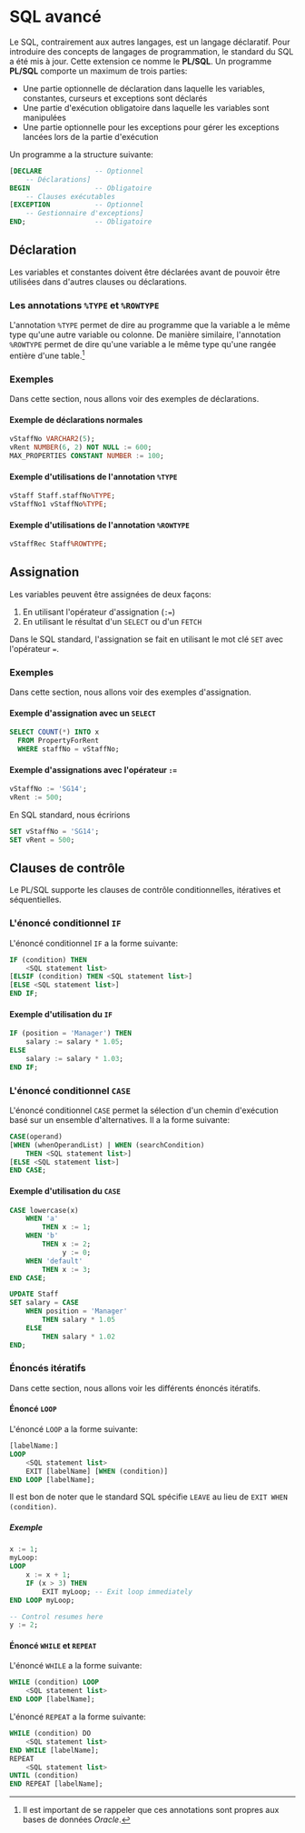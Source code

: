 # SQL avancé

Le SQL, contrairement aux autres langages, est un langage déclaratif. Pour introduire des concepts de
langages de programmation, le standard du SQL a été mis à jour. Cette extension ce nomme le **PL/SQL**.
Un programme **PL/SQL** comporte un maximum de trois parties:

- Une partie optionnelle de déclaration dans laquelle les variables, constantes, curseurs et exceptions
sont déclarés
- Une partie d'exécution obligatoire dans laquelle les variables sont manipulées
- Une partie optionnelle pour les exceptions pour gérer les exceptions lancées lors de la partie
d'exécution

Un programme a la structure suivante:

```SQL
[DECLARE             -- Optionnel
    -- Déclarations]
BEGIN                -- Obligatoire
    -- Clauses exécutables
[EXCEPTION           -- Optionnel
    -- Gestionnaire d'exceptions]
END;                 -- Obligatoire
```

## Déclaration

Les variables et constantes doivent être déclarées avant de pouvoir être utilisées dans d'autres
clauses ou déclarations. 

### Les annotations `%TYPE` et `%ROWTYPE`

L'annotation `%TYPE` permet de dire au programme que la variable a le même type qu'une autre variable
ou colonne. De manière similaire, l'annotation `%ROWTYPE` permet de dire qu'une variable a le même
type qu'une rangée entière d'une table.[^1]

[^1]: Il est important de se rappeler que ces annotations sont propres aux bases de données *Oracle*.

### Exemples

Dans cette section, nous allons voir des exemples de déclarations.

#### Exemple de déclarations normales

```SQL
vStaffNo VARCHAR2(5);
vRent NUMBER(6, 2) NOT NULL := 600;
MAX_PROPERTIES CONSTANT NUMBER := 100;
```

#### Exemple d'utilisations de l'annotation `%TYPE`

```SQL
vStaff Staff.staffNo%TYPE;
vStaffNo1 vStaffNo%TYPE;
```

#### Exemple d'utilisations de l'annotation `%ROWTYPE`

```SQL
vStaffRec Staff%ROWTYPE;
```

## Assignation

Les variables peuvent être assignées de deux façons:

1. En utilisant l'opérateur d'assignation (`:=`)
2. En utilisant le résultat d'un `SELECT` ou d'un `FETCH`

Dans le SQL standard, l'assignation se fait en utilisant le mot clé `SET` avec l'opérateur `=`.

### Exemples

Dans cette section, nous allons voir des exemples d'assignation.

#### Exemple d'assignation avec un `SELECT`

```SQL
SELECT COUNT(*) INTO x
  FROM PropertyForRent
  WHERE staffNo = vStaffNo;
```

#### Exemple d'assignations avec l'opérateur `:=`

```SQL
vStaffNo := 'SG14';
vRent := 500;
```

En SQL standard, nous écririons 

```SQL
SET vStaffNo = 'SG14';
SET vRent = 500;
```

## Clauses de contrôle

Le PL/SQL supporte les clauses de contrôle conditionnelles, itératives et séquentielles.

### L'énoncé conditionnel `IF`

L'énoncé conditionnel `IF` a la forme suivante:

```SQL
IF (condition) THEN
    <SQL statement list>
[ELSIF (condition) THEN <SQL statement list>]
[ELSE <SQL statement list>]
END IF;
```

#### Exemple d'utilisation du `IF`

```SQL
IF (position = 'Manager') THEN
    salary := salary * 1.05;
ELSE
    salary := salary * 1.03;
END IF;
```

### L'énoncé conditionnel `CASE`

L'énoncé conditionnel `CASE` permet la sélection d'un chemin d'exécution basé sur un ensemble
d'alternatives. Il a la forme suivante:

```SQL
CASE(operand)
[WHEN (whenOperandList) | WHEN (searchCondition)
    THEN <SQL statement list>]
[ELSE <SQL statement list>]
END CASE;
```

#### Exemple d'utilisation du `CASE`

```SQL
CASE lowercase(x)
    WHEN 'a'        
        THEN x := 1;
    WHEN 'b'        
        THEN x := 2;
             y := 0;
    WHEN 'default'  
        THEN x := 3;
END CASE;
```

```SQL
UPDATE Staff
SET salary = CASE
    WHEN position = 'Manager'
        THEN salary * 1.05
    ELSE
        THEN salary * 1.02
END;
```

### Énoncés itératifs

Dans cette section, nous allons voir les différents énoncés itératifs.

#### Énoncé `LOOP`

L'énoncé `LOOP` a la forme suivante:

```SQL
[labelName:]
LOOP
    <SQL statement list>
    EXIT [labelName] [WHEN (condition)]
END LOOP [labelName];
```

Il est bon de noter que le standard SQL spécifie `LEAVE` au lieu de `EXIT WHEN (condition)`.

##### Exemple

```SQL
x := 1;
myLoop:
LOOP
    x := x + 1;
    IF (x > 3) THEN
        EXIT myLoop; -- Exit loop immediately
END LOOP myLoop;

-- Control resumes here
y := 2;
```

#### Énoncé `WHILE` et `REPEAT`

L'énoncé `WHILE` a la forme suivante:

```SQL
WHILE (condition) LOOP
    <SQL statement list>
END LOOP [labelName];
```

L'énoncé `REPEAT` a la forme suivante:

```SQL
WHILE (condition) DO
    <SQL statement list>
END WHILE [labelName];
REPEAT
    <SQL statement list>
UNTIL (condition)
END REPEAT [labelName];
```

